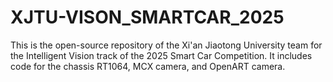# XJTU-VISON_SMARTCAR_2025
This is the open-source repository of the Xi'an Jiaotong University team for the Intelligent Vision track of the 2025 Smart Car Competition. It includes code for the chassis RT1064, MCX camera, and OpenART camera.
